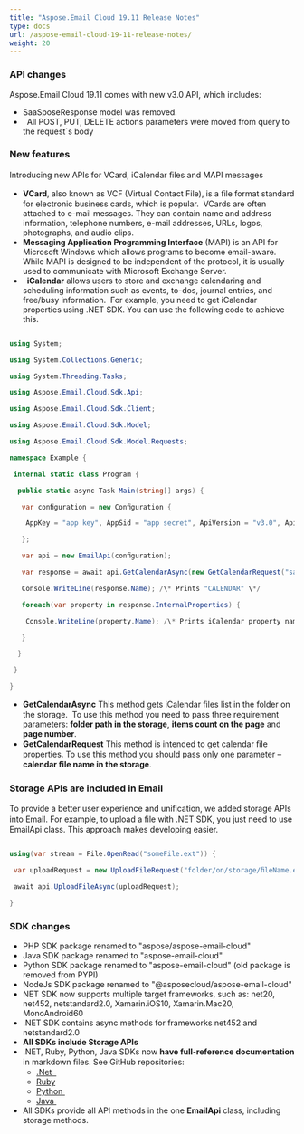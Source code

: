 ```yaml
---
title: "Aspose.Email Cloud 19.11 Release Notes"
type: docs
url: /aspose-email-cloud-19-11-release-notes/
weight: 20
---
```


### **API changes**
Aspose.Email Cloud 19.11 comes with new v3.0 API, which includes:

- SaaSposeResponse model was removed.
- ` `All POST, PUT, DELETE actions parameters were moved from query to the request`s body 
### **New features**
Introducing new APIs for VCard, iCalendar ﬁles and MAPI messages

- **VCard**, also known as VCF (Virtual Contact File), is a ﬁle format standard for electronic business cards, which is popular.  VCards are often attached to e-mail messages. They can contain name and address information, telephone numbers, e-mail addresses, URLs, logos, photographs, and audio clips. 
- **Messaging Application Programming Interface** (MAPI) is an API for Microsoft Windows which allows programs to become email-aware. While MAPI is designed to be independent of the protocol, it is usually used to communicate with Microsoft Exchange Server.
- ` `**iCalendar** allows users to store and exchange calendaring and scheduling information such as events, to-dos, journal entries, and free/busy information.  For example, you need to get iCalendar properties using .NET SDK. You can use the following code to achieve this. 

```csharp

using System;

using System.Collections.Generic;

using System.Threading.Tasks;

using Aspose.Email.Cloud.Sdk.Api;

using Aspose.Email.Cloud.Sdk.Client;

using Aspose.Email.Cloud.Sdk.Model;

using Aspose.Email.Cloud.Sdk.Model.Requests;

namespace Example {

 internal static class Program {

  public static async Task Main(string[] args) {

   var conﬁguration = new Conﬁguration {

    AppKey = "app key", AppSid = "app secret", ApiVersion = "v3.0", ApiBaseUrl = "https://api.aspose.cloud"

   };

   var api = new EmailApi(conﬁguration);

   var response = await api.GetCalendarAsync(new GetCalendarRequest("sample.ics", "1", "First Storage"));

   Console.WriteLine(response.Name); /\* Prints "CALENDAR" \*/

   foreach(var property in response.InternalProperties) {

    Console.WriteLine(property.Name); /\* Prints iCalendar property names \*/

   }

  }

 }

}


```

- **GetCalendarAsync** This method gets iCalendar ﬁles list in the folder on the storage.  To use this method you need to pass three requirement parameters: **folder path in the storage**, **items count on the page** and **page number**. 
- **GetCalendarRequest** This method is intended to get calendar ﬁle properties. To use this method you should pass only one parameter – **calendar ﬁle name in the storage**.
### **Storage APIs are included in Email**
To provide a better user experience and uniﬁcation, we added storage APIs into Email. For example, to upload a ﬁle with .NET SDK, you just need to use EmailApi class. This approach makes developing easier.

```csharp

using(var stream = File.OpenRead("someFile.ext")) {

 var uploadRequest = new UploadFileRequest("folder/on/storage/ﬁleName.ext", stream, "Storage Name");

 await api.UploadFileAsync(uploadRequest);

}

```
### **SDK changes**
- PHP SDK package renamed to "aspose/aspose-email-cloud" 
- Java SDK package renamed to "aspose-email-cloud"
- Python SDK package renamed to "aspose-email-cloud" (old package is removed from PYPI)
- NodeJs SDK package renamed to "@asposecloud/aspose-email-cloud" 
- NET SDK now supports multiple target frameworks, such as: net20, net452, netstandard2.0, Xamarin.iOS10, Xamarin.Mac20, MonoAndroid60
- .NET SDK contains async methods for frameworks net452 and netstandard2.0
- **All SDKs include Storage APIs**
- .NET, Ruby, Python, Java SDKs now **have full-reference documentation** in markdown ﬁles. See GitHub repositories:
  - [.Net  ](https://github.com/aspose-email-cloud/aspose-email-cloud-dotnet)
  - [Ruby](https://github.com/aspose-email-cloud/aspose-email-cloud-ruby)
  - [Python ](https://github.com/aspose-email-cloud/aspose-email-cloud-python)
  - [Java ](https://github.com/aspose-email-cloud/aspose-email-cloud-java)
- All SDKs provide all API methods in the one **EmailApi** class, including storage methods.
